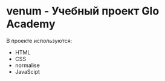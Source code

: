 # venum - Учебный проект Glo Academy



В проекте используются:
- HTML
- CSS
- normalise
- JavaScipt
